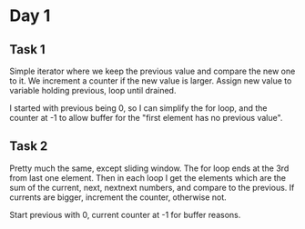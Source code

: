 # Day 1

## Task 1

Simple iterator where we keep the previous value and compare the new one to it. We increment a counter if the new value
is larger. Assign new value to variable holding previous, loop until drained.

I started with previous being 0, so I can simplify the for loop, and the counter at -1 to allow buffer for the "first
element has no previous value".

## Task 2

Pretty much the same, except sliding window. The for loop ends at the 3rd from last one element. Then in each loop I get
the elements which are the sum of the current, next, nextnext numbers, and compare to the previous. If currents are
bigger, increment the counter, otherwise not.

Start previous with 0, current counter at -1 for buffer reasons.
